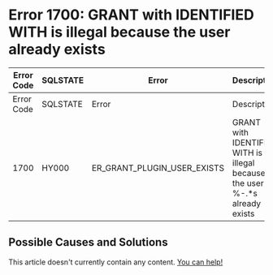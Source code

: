 
# Error 1700: GRANT with IDENTIFIED WITH is illegal because the user already exists


| Error Code | SQLSTATE | Error | Description |
| --- | --- | --- | --- |
| Error Code | SQLSTATE | Error | Description |
| 1700 | HY000 | ER_GRANT_PLUGIN_USER_EXISTS | GRANT with IDENTIFIED WITH is illegal because the user %-.*s already exists |




## Possible Causes and Solutions


This article doesn't currently contain any content. [You can help!](/kb/en/writing-and-editing-knowledge-base-articles/)

